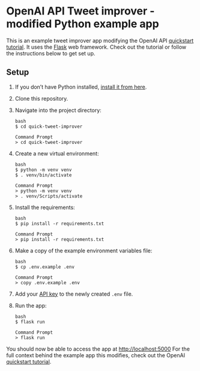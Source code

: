 # OpenAI API Tweet improver - modified Python example app

This is an example tweet improver app modifying the OpenAI API [quickstart tutorial](https://beta.openai.com/docs/quickstart). It uses the [Flask](https://flask.palletsprojects.com/en/2.0.x/) web framework. Check out the tutorial or follow the instructions below to get set up.

## Setup

1. If you don’t have Python installed, [install it from here](https://www.python.org/downloads/).

2. Clone this repository.

3. Navigate into the project directory:

   ```
   bash
   $ cd quick-tweet-improver
   ```
   
   ```
   Command Prompt
   > cd quick-tweet-improver
   ```

4. Create a new virtual environment:

   ```
   bash
   $ python -m venv venv
   $ . venv/bin/activate
   ```
   
   ```
   Command Prompt
   > python -m venv venv
   > . venv/Scripts/activate
   ```

5. Install the requirements:

   ```
   bash
   $ pip install -r requirements.txt
   ```
   
   ```
   Command Prompt
   > pip install -r requirements.txt
   ```

6. Make a copy of the example environment variables file:

   ```
   bash
   $ cp .env.example .env
   ```
   
   ```
   Command Prompt
   > copy .env.example .env
   ```

7. Add your [API key](https://beta.openai.com/account/api-keys) to the newly created `.env` file.

8. Run the app:

   ```
   bash
   $ flask run
   ```
   
	```
	Command Prompt
   > flask run
   ```

You should now be able to access the app at [http://localhost:5000](http://localhost:5000) For the full context behind the example app this modifies, check out the OpenAI [quickstart tutorial](https://beta.openai.com/docs/quickstart).
